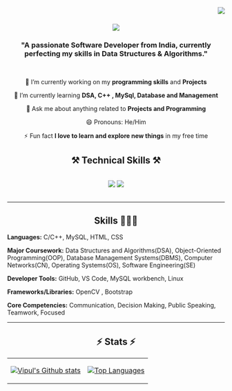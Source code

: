 
<img align="right" src="https://visitor-badge.laobi.icu/badge?page_id=Sourav1323.Sourav1323" />

<h1 align="center">
    <img src="https://readme-typing-svg.herokuapp.com/?font=Righteous&size=35&center=true&vCenter=true&width=500&height=70&duration=4000&lines=Hi+There!+👋;+I'm+Sourav+Gupta!;" />
</h1>

<h3 align="center">"A passionate Software Developer from India, currently perfecting my skills in Data Structures & Algorithms."</h3>

<br/>

<div align="center">
    
 🔭 I’m currently working on my **programming skills** and  **Projects**
 
 🌱 I’m currently learning **DSA, C++ , MySql, Database and Management**

💬 Ask me about anything related to **Projects and Programming**

😄 Pronouns: He/Him

⚡ Fun fact **I love to learn and explore new things** in my free time
</div>

<h2 align="center">⚒️ Technical Skills ⚒️</h2>
<br/>
<div align="center">
    <img src="https://skillicons.dev/icons?i=cpp,c,vscode,java,mysql,github,latex" />
    <img src="https://skillicons.dev/icons?i=html,css,linux <div align="center">
    
</div>

<br/>
<hr/>

<div align="center">
  <h2> Skills 👨🏻‍💻 </h2>
  <div align="left">
    
 **Languages:** C/C++, MySQL, HTML, CSS  
    
 **Major Coursework:** Data Structures and Algorithms(DSA), Object-Oriented Programming(OOP), Database Management Systems(DBMS), Computer Networks(CN), Operating Systems(OS), Software Engineering(SE)

 **Developer Tools:** GitHub, VS Code, MySQL workbench, Linux
  
 **Frameworks/Libraries:** OpenCV , Bootstrap  
  
 **Core Competencies:** Communication, Decision Making, Public Speaking, Teamwork, Focused
 </div>
</div>

<hr/>
<!---
Vipul-Harsh/Vipul-Harsh is a ✨ special ✨ repository because its `README.md` (this file) appears on your GitHub profile.
You can click the Preview link to take a look at your changes.
--->
<h2 align="center">⚡ Stats ⚡</h2>
<div align="center">

<table>
  <tr>
    <td>
      <p align="center">
        <a href="https://github.com/anuraghazra/github-readme-stats">
          <img src="https://github-readme-stats.vercel.app/api?username=Sourav1323&show=reviews,prs_merged&rank_icon=github&hide_border=true" alt="Vipul's Github stats">
        </a>
      </p>
    </td>
    <td>
      <p align="center">
        <a href="https://github.com/anuraghazra/github-readme-stats">
          <img src="https://github-readme-stats.vercel.app/api/top-langs/?username=Sourav1323&layout=donut" alt="Top Languages">
        </a>
      </p>
    </td>
  </tr>
</table>

</div>
